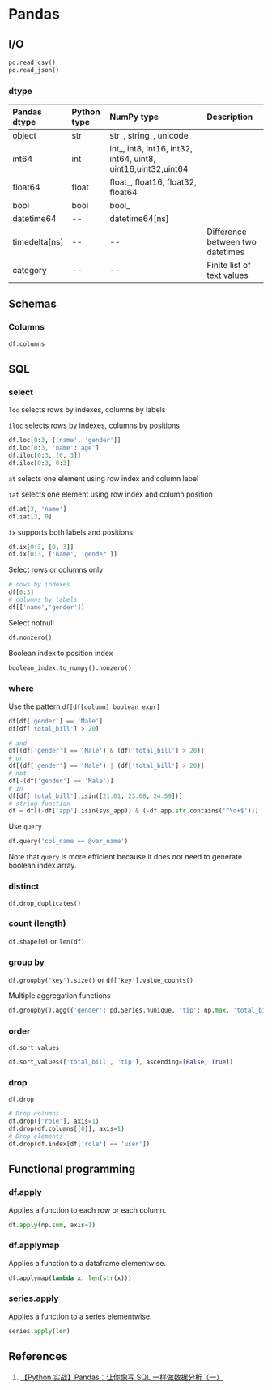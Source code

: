 # Pandas

## I/O

```python
pd.read_csv()
pd.read_json()
```

### dtype

| Pandas dtype | Python type | NumPy type | Description |
| :--- | :--- | :--- | :--- |
| object | str | str\_, string\_, unicode\_ |  |
| int64 | int | int\_, int8, int16, int32, int64, uint8, uint16,uint32,uint64 |  |
| float64 | float | float\_, float16, float32, float64 |  |
| bool | bool | bool\_ |  |
| datetime64 | -- | datetime64\[ns\] |  |
| timedelta\[ns\] | -- | -- | Difference between two datetimes |
| category | -- | -- | Finite list of text values |

## Schemas

### Columns

```python
df.columns
```

## SQL

### select

`loc` selects rows by indexes, columns by labels

`iloc` selects rows by indexes, columns by positions

```python
df.loc[0:3, ['name', 'gender']]
df.loc[0:3, 'name':'age']
df.iloc[0:3, [0, 3]]
df.iloc[0:3, 0:3]
```

`at` selects one element using row index and column label

`iat` selects one element using row index and column position

```python
df.at[3, 'name']
df.iat[3, 0]
```

`ix` supports both labels and positions

```python
df.ix[0:3, [0, 3]]
df.ix[0:3, ['name', 'gender']]
```

Select rows or columns only

```python
# rows by indexes
df[0:3]
# columns by labels
df[['name','gender']]
```

Select notnull

```python
df.nonzero()
```

Boolean index to position index

```python
boolean_index.to_numpy().nonzero()
```

### where

Use the pattern `df[df[column] boolean expr]`

```python
df[df['gender'] == 'Male']
df[df['total_bill'] > 20]

# and
df[(df['gender'] == 'Male') & (df['total_bill'] > 20)]
# or
df[(df['gender'] == 'Male') | (df['total_bill'] > 20)]
# not
df[-(df['gender'] == 'Male')]
# in
df[df['total_bill'].isin([21.01, 23.68, 24.59])]
# string function
df = df[(-df['app'].isin(sys_app)) & (-df.app.str.contains('^\d+$'))]
```

Use `query`

```python
df.query('col_name == @var_name')
```

Note that `query` is more efficient because it does not need to generate boolean index array.

### distinct

`df.drop_duplicates()`

### count \(length\)

`df.shape[0]` or `len(df)`

### group by

`df.groupby('key').size()` or `df['key'].value_counts()`

Multiple aggregation functions

```python
df.groupby().agg({'gender': pd.Series.nunique, 'tip': np.max, 'total_bill': np.sum})
```

### order

`df.sort_values`

```python
df.sort_values(['total_bill', 'tip'], ascending=[False, True])
```

### drop

`df.drop`

```python
# Drop columns
df.drop(['role'], axis=1)
df.drop(df.columns[[0]], axis=1)
# Drop elements
df.drop(df.index[df['role'] == 'user'])
```

## Functional programming

### df.apply

Applies a function to each row or each column.

```python
df.apply(np.sum, axis=1)
```

### df.applymap

Applies a function to a dataframe elementwise.

```python
df.applymap(lambda x: len(str(x)))
```

### series.apply

Applies a function to a series elementwise.

```python
series.apply(len)
```

## References

1. [【Python 实战】Pandas：让你像写 SQL 一样做数据分析（一）](https://www.cnblogs.com/en-heng/p/5630849.html)

